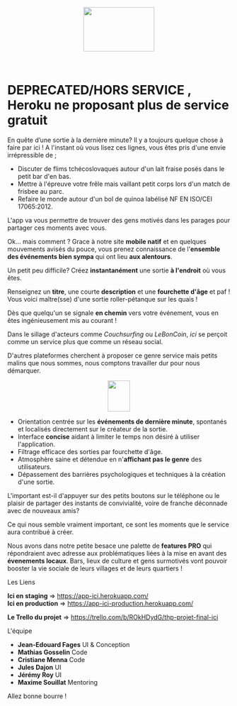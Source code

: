 <p align="center">
  <img width="160" height="100" src="https://i.ibb.co/jgVT0y7/Ici-logo-copia-50.png">
</p>
<br>
<h1> DEPRECATED/HORS SERVICE , Heroku ne proposant plus de service gratuit </h1> 
En quête d’une sortie à la dernière minute? Il y a toujours quelque chose à faire par ici !
A l'instant où vous lisez ces lignes, vous êtes pris d'une envie irrépressible de ;

* Discuter de flims tchécoslovaques autour d'un lait fraise posés dans le petit bar d'en bas.
* Mettre à l'épreuve votre frêle mais vaillant petit corps lors d'un match de frisbee au parc.
* Refaire le monde autour d'un bol de quinoa labélisé NF EN ISO/CEI 17065:2012.

L'app va vous permettre de trouver des gens motivés dans les parages pour partager ces moments avec vous.

Ok… mais comment ?
Grace à notre site **mobile natif** et en quelques mouvements avisés du pouce, vous prenez connaissance de l'**ensemble des événements bien sympa** qui ont lieu **aux alentours**.

Un petit peu difficile? Créez **instantanément** une sortie **à l'endroit** où vous êtes.

Renseignez un **titre**, une courte **description** et une **fourchette d'âge** et paf ! Vous voici maître(sse) d'une sortie roller-pétanque sur les quais !

Dès que quelqu'un se signale **en chemin** vers votre événement, vous en êtes ingénieusement mis au courant !

Dans le sillage d'acteurs comme *Couchsurfing* ou *LeBonCoin*, *ici* se perçoit comme un service plus que comme un réseau social.

D'autres plateformes cherchent à proposer ce genre service mais petits malins que nous sommes, nous comptons travailler dur pour nous démarquer.<br>

<p align="center">
  <img width="50 "height="70" src="https://i.ibb.co/DzvHjZ3/Ici-marker-copia-50.png">
</p>

* Orientation centrée sur les **événements de dernière minute**, spontanés et localisés directement sur le créateur de la sortie.
* Interface **concise** aidant à limiter le temps non désiré à utiliser l'application.
* Filtrage efficace des sorties par fourchette d'âge.
* Atmosphère saine et détendue en n'**affichant pas le genre** des utilisateurs.
* Dépassement des barrières psychologiques et techniques à la création d'une sortie.

L'important est-il d'appuyer sur des petits boutons sur le téléphone ou le plaisir de partager des instants de convivialité, voire de franche déconnade avec de nouveaux amis?

Ce qui nous semble vraiment important, ce sont les moments que le service aura contribué à créer.

Nous avons dans notre petite besace une palette de **features PRO** qui répondraient avec adresse aux problématiques liées à la mise en avant des **évenements locaux**.
Bars, lieux de culture et gens surmotivés vont pouvoir booster la vie sociale de leurs villages et de leurs quartiers !


Les Liens

**Ici en staging** => https://app-ici.herokuapp.com/<br>
**Ici en production** => https://app-ici-production.herokuapp.com/

**Le Trello du projet** => https://trello.com/b/ROkHDydG/thp-projet-final-ici

L'équipe

* **Jean-Edouard Fages** UI & Conception
* **Mathias Gosselin** Code
* **Cristiane Menna** Code
* **Jules Dajon** UI
* **Jérémy Roy** UI
* **Maxime Souillat** Mentoring

Allez bonne bourre !
